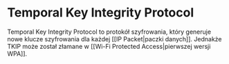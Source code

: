 # Temporal Key Integrity Protocol
Temporal Key Integrity Protocol to protokół szyfrowania, który generuje nowe klucze szyfrowania dla każdej [[IP Packet|paczki danych]]. Jednakże TKIP może został złamane w [[Wi-Fi Protected Access|pierwszej wersji WPA]].